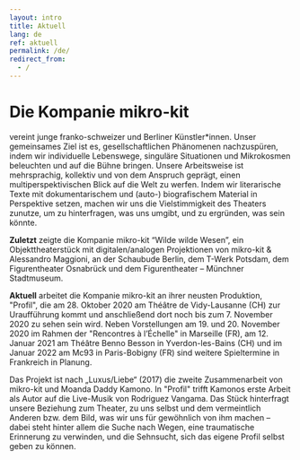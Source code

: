 ```yaml
---
layout: intro
title: Aktuell
lang: de
ref: aktuell
permalink: /de/
redirect_from:
  - /
---
```

# Die Kompanie mikro-kit
vereint junge franko-schweizer und Berliner Künstler*innen. Unser gemeinsames Ziel ist es, gesellschaftlichen Phänomenen nachzuspüren, indem wir individuelle Lebenswege, singuläre Situationen und Mikrokosmen beleuchten und auf die Bühne bringen. Unsere Arbeitsweise ist mehrsprachig, kollektiv und von dem Anspruch geprägt, einen multiperspektivischen Blick auf die Welt zu werfen. Indem wir literarische Texte mit dokumentarischem und (auto-) biografischem Material in Perspektive setzen, machen wir uns die Vielstimmigkeit des Theaters zunutze, um zu hinterfragen, was uns umgibt, und zu ergründen, was sein könnte.  

**Zuletzt** zeigte die Kompanie mikro-kit “Wilde wilde Wesen”, ein Objekttheaterstück mit digitalen/analogen Projektionen von mikro-kit & Alessandro Maggioni, an der Schaubude Berlin, dem T-Werk Potsdam, dem Figurentheater Osnabrück und dem Figurentheater – Münchner Stadtmuseum.


**Aktuell** arbeitet die Kompanie mikro-kit an ihrer neusten Produktion, "Profil", die  am 28. Oktober 2020 am Théâtre de Vidy-Lausanne (CH) zur Uraufführung kommt und anschließend dort noch bis zum 7. November 2020 zu sehen sein wird. Neben Vorstellungen am 19. und 20. November 2020 im Rahmen der "Rencontres à l’Échelle" in Marseille (FR), am 12. Januar 2021 am Théâtre Benno Besson in Yverdon-les-Bains (CH) und im Januar 2022 am Mc93 in Paris-Bobigny (FR) sind weitere Spieltermine in Frankreich in Planung.

Das Projekt ist nach „Luxus/Liebe“ (2017) die zweite Zusammenarbeit von mikro-kit und Moanda Daddy Kamono. In "Profil" trifft Kamonos erste Arbeit als Autor auf die Live-Musik von Rodriguez Vangama. Das Stück hinterfragt unsere Beziehung zum Theater, zu uns selbst und dem vermeintlich Anderen bzw. dem Bild, was wir uns für gewöhnlich von ihm machen – dabei steht hinter allem die Suche nach Wegen, eine traumatische Erinnerung zu verwinden, und die Sehnsucht, sich das eigene Profil selbst geben zu können.


